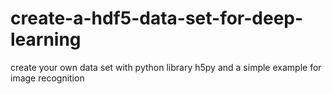 # create-a-hdf5-data-set-for-deep-learning
create your own data set with python library h5py and a simple example for image recognition
